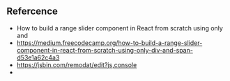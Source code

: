 ## Refercence
  - How to build a range slider component in React from scratch using only <div> and <span> 
   - https://medium.freecodecamp.org/how-to-build-a-range-slider-component-in-react-from-scratch-using-only-div-and-span-d53e1a62c4a3
   - https://jsbin.com/remodat/edit?js,console
   - 